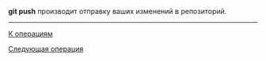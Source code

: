 **git push** производит отправку ваших изменений в репозиторий.

---
[К операциям](/operations-git/Git-operations)

 [Следующая операция](/operations-git/Git-remote-add.md)